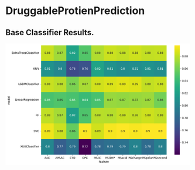 # DruggableProtienPrediction

## Base Classifier Results.
![base_clf_res](docs/images/base_clf_results.png)